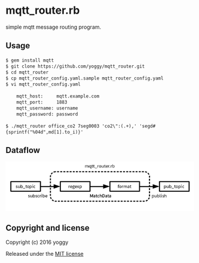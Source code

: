 mqtt_router.rb
====
simple mqtt message routing program.

Usage
----
    
    $ gem install mqtt
    $ git clone https://github.com/yoggy/mqtt_router.git
    $ cd mqtt_router
    $ cp mqtt_router_config.yaml.sample mqtt_router_config.yaml
    $ vi mqtt_router_config.yaml
    
        mqtt_host:     mqtt.example.com
        mqtt_port:     1883
        mqtt_username: username
        mqtt_password: password
    
    $ ./mqtt_router office_co2 7seg0003 'co2\":(.+),' 'segd#{sprintf("%04d",md[1].to_i)}'
    
Dataflow
----
![img01.png](img01.png)

Copyright and license
----
Copyright (c) 2016 yoggy

Released under the [MIT license](LICENSE.txt)
